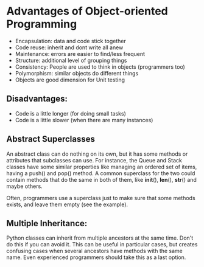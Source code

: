 # Advantages of Object-oriented Programming

* Encapsulation: data and code stick together
* Code reuse: inherit and dont write all anew
* Maintenance: errors are easier to find/less frequent
* Structure: additional level of grouping things
* Consistency: People are used to think in objects (programmers too)
* Polymorphism: similar objects do different things
* Objects are good dimension for Unit testing

## Disadvantages: 

* Code is a little longer (for doing small tasks)
* Code is a little slower (when there are many instances)


## Abstract Superclasses
An abstract class can do nothing on its own, but it has some methods or attributes that subclasses can use. For instance, the Queue and Stack classes have some similar properties like managing an ordered set of items, having a push() and pop() method. A common superclass for the two could contain methods that do the same in both of them, like __init__(), __len__(), __str__() and maybe others.

Often, programmers use a superclass just to make sure that some methods exists, and leave them empty (see the example).

## Multiple Inheritance:
Python classes can inherit from multiple ancestors at the same time. Don't do this if you can avoid it. This can be useful in particular cases, but creates confusing cases when several ancestors have methods with the same name. Even experienced programmers should take this as a last option.
